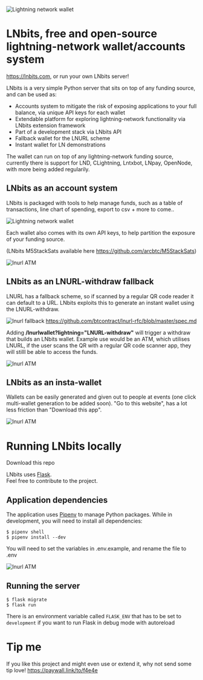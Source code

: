 
![Lightning network wallet](https://i.imgur.com/EHvK6Lq.png)
# LNbits, free and open-source lightning-network wallet/accounts system 
https://lnbits.com, or run your own LNbits server!

LNbits is a very simple Python server that sits on top of any funding source, and can be used as: 
* Accounts system to mitigate the risk of exposing applications to your full balance, via unique API keys for each wallet
* Extendable platform for exploring lightning-network functionality via LNbits extension framework 
* Part of a development stack via LNbits API
* Fallback wallet for the LNURL scheme
* Instant wallet for LN demonstrations 

The wallet can run on top of any lightning-network funding source, currently there is support for LND, CLightning, Lntxbot, LNpay, OpenNode, with more being added regularily.  

## LNbits as an account system
LNbits is packaged with tools to help manage funds, such as a table of transactions, line chart of spending, export to csv + more to come..


![Lightning network wallet](https://i.imgur.com/w8jdGpF.png)

Each wallet also comes with its own API keys, to help partition the exposure of your funding source. 

(LNbits M5StackSats available here https://github.com/arcbtc/M5StackSats) 

![lnurl ATM](https://i.imgur.com/WfCg8wY.png)

## LNbits as an LNURL-withdraw fallback
LNURL has a fallback scheme, so if scanned by a regular QR code reader it can default to a URL. LNbits exploits this to generate an instant wallet using the LNURL-withdraw.

![lnurl fallback](https://i.imgur.com/CPBKHIv.png)
https://github.com/btcontract/lnurl-rfc/blob/master/spec.md

Adding **/lnurlwallet?lightning="LNURL-withdraw"** will trigger a withdraw that builds an LNbits wallet. 
Example use would be an ATM, which utilises LNURL, if the user scans the QR with a regular QR code scanner app, they will stilll be able to access the funds.

![lnurl ATM](https://i.imgur.com/Gi6bn3L.jpg)

## LNbits as an insta-wallet
Wallets can be easily generated and given out to people at events (one click multi-wallet generation to be added soon).
"Go to this  website", has a lot less friction than "Download this app".

![lnurl ATM](https://i.imgur.com/xFWDnwy.png)

# Running LNbits locally
Download this repo

LNbits uses [Flask](http://flask.pocoo.org/).  
Feel free to contribute to the project.

Application dependencies
------------------------
The application uses [Pipenv][pipenv] to manage Python packages.
While in development, you will need to install all dependencies:

    $ pipenv shell
    $ pipenv install --dev

You will need to set the variables in .env.example, and rename the file to .env

![lnurl ATM](https://i.imgur.com/ri2zOe8.png)

Running the server
------------------

    $ flask migrate
    $ flask run

There is an environment variable called `FLASK_ENV` that has to be set to `development`
if you want to run Flask in debug mode with autoreload

[pipenv]: https://docs.pipenv.org/#install-pipenv-today

# Tip me
If you like this project and might even use or extend it, why not send some tip love!
https://paywall.link/to/f4e4e
